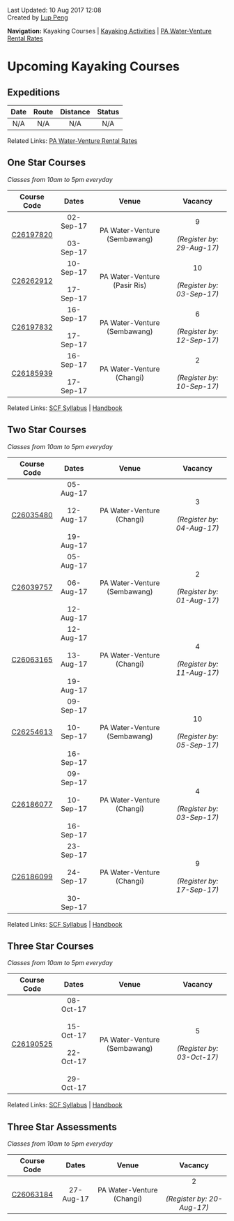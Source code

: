 Last Updated: 10 Aug 2017 12:08<br />Created by [Lup Peng](https://sg.linkedin.com/in/lup-peng-loke)

**Navigation:** Kayaking Courses &#124; [Kayaking Activities](activity) &#124; [PA Water-Venture Rental Rates](rental)

# Upcoming Kayaking Courses

## Expeditions

Date | Route | Distance | Status
:---:|:---:|:---:|:---:
N/A | N/A | N/A | N/A

Related Links:
[PA Water-Venture Rental Rates](rental)

## One Star Courses
_Classes from 10am to 5pm everyday_

Course Code | Dates | Venue | Vacancy 
:---: | :---: | :---: | :---: 
[C26197820](https://one.pa.gov.sg/CRMSPortal/CRMSPortal.portal?_nfpb=true&_st=&_windowLabel=CRMSPortal_1&_urlType=render&_mode=view&wlpCRMSPortal_1_action=ACMParticipantMaintain&_pageLabel=CRMSPortal_page_1&IdProdInst=26197820)|02-Sep-17<br /><br />03-Sep-17|PA Water-Venture (Sembawang)|9<br /><br /> _(Register by: 29-Aug-17)_
[C26262912](https://one.pa.gov.sg/CRMSPortal/CRMSPortal.portal?_nfpb=true&_st=&_windowLabel=CRMSPortal_1&_urlType=render&_mode=view&wlpCRMSPortal_1_action=ACMParticipantMaintain&_pageLabel=CRMSPortal_page_1&IdProdInst=26262912)|10-Sep-17<br /><br />17-Sep-17|PA Water-Venture (Pasir Ris)|10<br /><br /> _(Register by: 03-Sep-17)_
[C26197832](https://one.pa.gov.sg/CRMSPortal/CRMSPortal.portal?_nfpb=true&_st=&_windowLabel=CRMSPortal_1&_urlType=render&_mode=view&wlpCRMSPortal_1_action=ACMParticipantMaintain&_pageLabel=CRMSPortal_page_1&IdProdInst=26197832)|16-Sep-17<br /><br />17-Sep-17|PA Water-Venture (Sembawang)|6<br /><br /> _(Register by: 12-Sep-17)_
[C26185939](https://one.pa.gov.sg/CRMSPortal/CRMSPortal.portal?_nfpb=true&_st=&_windowLabel=CRMSPortal_1&_urlType=render&_mode=view&wlpCRMSPortal_1_action=ACMParticipantMaintain&_pageLabel=CRMSPortal_page_1&IdProdInst=26185939)|16-Sep-17<br /><br />17-Sep-17|PA Water-Venture (Changi)|2<br /><br /> _(Register by: 10-Sep-17)_

Related Links:
[SCF Syllabus](http://scf.org.sg/menu-parent-courses/menu-parent-recreation-kayaking/menu-parent-personal-stars-award/1-star-award/) &#124; [Handbook](http://scf.org.sg/RC6/hidden_content_scf/uploads/2014/11/RP-SCF-1-Star-Handbook.pdf)

## Two Star Courses
_Classes from 10am to 5pm everyday_

Course Code | Dates | Venue | Vacancy 
:---: | :---: | :---: | :---: 
[C26035480](https://one.pa.gov.sg/CRMSPortal/CRMSPortal.portal?_nfpb=true&_st=&_windowLabel=CRMSPortal_1&_urlType=render&_mode=view&wlpCRMSPortal_1_action=ACMParticipantMaintain&_pageLabel=CRMSPortal_page_1&IdProdInst=26035480)|05-Aug-17<br /><br />12-Aug-17<br /><br />19-Aug-17|PA Water-Venture (Changi)|3<br /><br /> _(Register by: 04-Aug-17)_
[C26039757](https://one.pa.gov.sg/CRMSPortal/CRMSPortal.portal?_nfpb=true&_st=&_windowLabel=CRMSPortal_1&_urlType=render&_mode=view&wlpCRMSPortal_1_action=ACMParticipantMaintain&_pageLabel=CRMSPortal_page_1&IdProdInst=26039757)|05-Aug-17<br /><br />06-Aug-17<br /><br />12-Aug-17|PA Water-Venture (Sembawang)|2<br /><br /> _(Register by: 01-Aug-17)_
[C26063165](https://one.pa.gov.sg/CRMSPortal/CRMSPortal.portal?_nfpb=true&_st=&_windowLabel=CRMSPortal_1&_urlType=render&_mode=view&wlpCRMSPortal_1_action=ACMParticipantMaintain&_pageLabel=CRMSPortal_page_1&IdProdInst=26063165)|12-Aug-17<br /><br />13-Aug-17<br /><br />19-Aug-17|PA Water-Venture (Changi)|4<br /><br /> _(Register by: 11-Aug-17)_
[C26254613](https://one.pa.gov.sg/CRMSPortal/CRMSPortal.portal?_nfpb=true&_st=&_windowLabel=CRMSPortal_1&_urlType=render&_mode=view&wlpCRMSPortal_1_action=ACMParticipantMaintain&_pageLabel=CRMSPortal_page_1&IdProdInst=26254613)|09-Sep-17<br /><br />10-Sep-17<br /><br />16-Sep-17|PA Water-Venture (Sembawang)|10<br /><br /> _(Register by: 05-Sep-17)_
[C26186077](https://one.pa.gov.sg/CRMSPortal/CRMSPortal.portal?_nfpb=true&_st=&_windowLabel=CRMSPortal_1&_urlType=render&_mode=view&wlpCRMSPortal_1_action=ACMParticipantMaintain&_pageLabel=CRMSPortal_page_1&IdProdInst=26186077)|09-Sep-17<br /><br />10-Sep-17<br /><br />16-Sep-17|PA Water-Venture (Changi)|4<br /><br /> _(Register by: 03-Sep-17)_
[C26186099](https://one.pa.gov.sg/CRMSPortal/CRMSPortal.portal?_nfpb=true&_st=&_windowLabel=CRMSPortal_1&_urlType=render&_mode=view&wlpCRMSPortal_1_action=ACMParticipantMaintain&_pageLabel=CRMSPortal_page_1&IdProdInst=26186099)|23-Sep-17<br /><br />24-Sep-17<br /><br />30-Sep-17|PA Water-Venture (Changi)|9<br /><br /> _(Register by: 17-Sep-17)_

Related Links:
[SCF Syllabus](http://scf.org.sg/menu-parent-courses/menu-parent-recreation-kayaking/menu-parent-personal-stars-award/2-star-award/) &#124; [Handbook](http://scf.org.sg/RC6/hidden_content_scf/uploads/2014/11/RP-SCF-2-Star-Handbook.pdf)

## Three Star Courses
_Classes from 10am to 5pm everyday_

Course Code | Dates | Venue | Vacancy 
:---: | :---: | :---: | :---: 
[C26190525](https://one.pa.gov.sg/CRMSPortal/CRMSPortal.portal?_nfpb=true&_st=&_windowLabel=CRMSPortal_1&_urlType=render&_mode=view&wlpCRMSPortal_1_action=ACMParticipantMaintain&_pageLabel=CRMSPortal_page_1&IdProdInst=26190525)|08-Oct-17<br /><br />15-Oct-17<br /><br />22-Oct-17<br /><br />29-Oct-17|PA Water-Venture (Sembawang)|5<br /><br /> _(Register by: 03-Oct-17)_

Related Links:
[SCF Syllabus](http://scf.org.sg/menu-parent-courses/menu-parent-recreation-kayaking/menu-parent-personal-stars-award/3-star-award/) &#124; [Handbook](http://scf.org.sg/RC6/hidden_content_scf/uploads/2014/11/RP-SCF-3-Star-Handbook.pdf)

## Three Star Assessments
_Classes from 10am to 5pm everyday_

Course Code | Dates | Venue | Vacancy 
:---: | :---: | :---: | :---: 
[C26063184](https://one.pa.gov.sg/CRMSPortal/CRMSPortal.portal?_nfpb=true&_st=&_windowLabel=CRMSPortal_1&_urlType=render&_mode=view&wlpCRMSPortal_1_action=ACMParticipantMaintain&_pageLabel=CRMSPortal_page_1&IdProdInst=26063184)|27-Aug-17|PA Water-Venture (Changi)|2<br /><br /> _(Register by: 20-Aug-17)_

